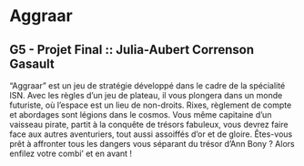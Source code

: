 # Aggraar
## G5 - Projet Final :: Julia-Aubert Correnson Gasault

“Aggraar” est un jeu de stratégie développé dans le cadre de la spécialité ISN. Avec les règles d’un jeu de plateau, il vous plongera dans un monde futuriste, où l’espace est un lieu de non-droits. Rixes, règlement de compte et abordages sont légions dans le cosmos. Vous même capitaine d’un vaisseau pirate, partit à la conquête de trésors fabuleux, vous devrez faire face aux autres aventuriers, tout aussi assoiffés d’or et de gloire. Êtes-vous prêt à affronter tous les dangers vous séparant du trésor d’Ann Bony ? Alors enfilez votre combi’ et en avant !
